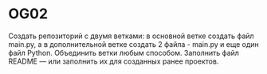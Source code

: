 # OG02
 Создать репозиторий с двумя ветками: в основной ветке создать файл main.py, а в дополнительной ветке создать 2 файла - main.py и еще один файл Python. Объединить ветки любым способом. Заполнить файл README — или заполнить их для созданных ранее проектов.
